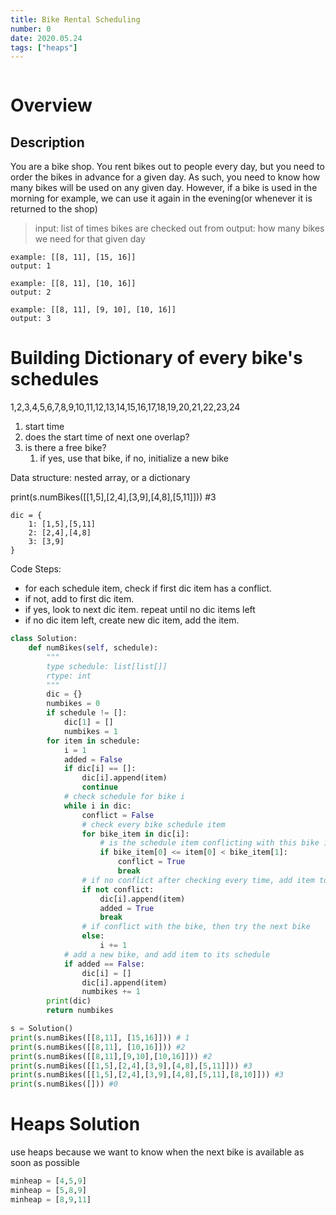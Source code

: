 ```yaml
---
title: Bike Rental Scheduling
number: 0
date: 2020.05.24
tags: ["heaps"]
---
```


```toc
```

# Overview
## Description
You are a bike shop. You rent bikes out to people every day, but you need to order the bikes in advance for a given day. As such, you need to know how many bikes will be used on any given day. However, if a bike is used in the morning for example, we can use it again in the evening(or whenever it is returned to the shop)

> input: list of times bikes are checked out from output: how many bikes we need for that given day  

```text
example: [[8, 11], [15, 16]]
output: 1

example: [[8, 11], [10, 16]]
output: 2

example: [[8, 11], [9, 10], [10, 16]]
output: 3
```

# Building Dictionary of every bike's schedules
1,2,3,4,5,6,7,8,9,10,11,12,13,14,15,16,17,18,19,20,21,22,23,24

1. start time
2. does the start time of next one overlap?
3. is there a free bike?
	1. if yes, use that bike, if no, initialize a new bike

Data structure: nested array, or a dictionary

print(s.numBikes([[1,5],[2,4],[3,9],[4,8],[5,11]])) #3

```text
dic = {
    1: [1,5],[5,11]
    2: [2,4],[4,8]
    3: [3,9]
}
```

Code Steps:

* for each schedule item, check if first dic item has a conflict.
* if not, add to first dic item.
* if yes, look to next dic item. repeat until no dic items left
* if no dic item left, create new dic item, add the item.

```python
class Solution:
    def numBikes(self, schedule):
        """
        type schedule: list[list[]]
        rtype: int 
        """
        dic = {}
        numbikes = 0
        if schedule != []:
            dic[1] = []
            numbikes = 1
        for item in schedule:
            i = 1
            added = False
            if dic[i] == []:
                dic[i].append(item)
                continue
            # check schedule for bike i
            while i in dic:
                conflict = False
                # check every bike schedule item
                for bike_item in dic[i]:
                    # is the schedule item conflicting with this bike i's schedule item j
                    if bike_item[0] <= item[0] < bike_item[1]:
                        conflict = True
                        break
                # if no conflict after checking every time, add item to bike i's schedule
                if not conflict:
                    dic[i].append(item)
                    added = True
                    break
                # if conflict with the bike, then try the next bike
                else:
                    i += 1
            # add a new bike, and add item to its schedule
            if added == False:
                dic[i] = []
                dic[i].append(item)
                numbikes += 1
        print(dic)
        return numbikes

s = Solution()
print(s.numBikes([[8,11], [15,16]])) # 1
print(s.numBikes([[8,11], [10,16]])) #2
print(s.numBikes([[8,11],[9,10],[10,16]])) #2
print(s.numBikes([[1,5],[2,4],[3,9],[4,8],[5,11]])) #3
print(s.numBikes([[1,5],[2,4],[3,9],[4,8],[5,11],[8,10]])) #3
print(s.numBikes([])) #0
```

# Heaps Solution
use heaps because we want to know when the next bike is available as soon as possible

```python
minheap = [4,5,9]
minheap = [5,8,9]
minheap = [8,9,11]
```
